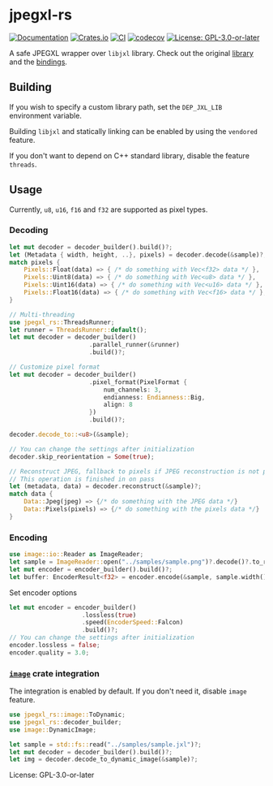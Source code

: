 # jpegxl-rs

[![Documentation](https://docs.rs/jpegxl-rs/badge.svg)](https://docs.rs/jpegxl-rs/)
[![Crates.io](https://img.shields.io/crates/v/jpegxl-rs.svg)](https://crates.io/crates/jpegxl-rs)
[![CI](https://github.com/inflation/jpegxl-rs/workflows/CI/badge.svg)](
https://github.com/inflation/jpegxl-rs/actions?query=workflow%3ACI)
[![codecov](https://codecov.io/gh/inflation/jpegxl-rs/branch/master/graph/badge.svg?token=3WMRUQ816H)](
https://codecov.io/gh/inflation/jpegxl-rs)
[![License: GPL-3.0-or-later](https://img.shields.io/crates/l/jpegxl-rs)](
https://github.com/inflation/jpegxl-rs/blob/master/LICENSE)

A safe JPEGXL wrapper over `libjxl` library. Check out the original [library](https://github.com/libjxl/libjxl)
and the [bindings](https://github.com/inflation/jpegxl-rs/tree/master/jpegxl-sys).

## Building

If you wish to specify a custom library path, set the `DEP_JXL_LIB` environment variable.

Building `libjxl` and statically linking can be enabled by using the `vendored` feature.

If you don't want to depend on C++ standard library, disable the feature `threads`.

## Usage

Currently, `u8`, `u16`, `f16` and `f32` are supported as pixel types.

### Decoding

```rust
let mut decoder = decoder_builder().build()?;
let (Metadata { width, height, ..}, pixels) = decoder.decode(&sample)?;
match pixels {
    Pixels::Float(data) => { /* do something with Vec<f32> data */ },
    Pixels::Uint8(data) => { /* do something with Vec<u8> data */ },
    Pixels::Uint16(data) => { /* do something with Vec<u16> data */ },
    Pixels::Float16(data) => { /* do something with Vec<f16> data */ },
}

// Multi-threading
use jpegxl_rs::ThreadsRunner;
let runner = ThreadsRunner::default();
let mut decoder = decoder_builder()
                      .parallel_runner(&runner)
                      .build()?;

// Customize pixel format
let mut decoder = decoder_builder()
                      .pixel_format(PixelFormat {
                          num_channels: 3,
                          endianness: Endianness::Big,
                          align: 8
                      })
                      .build()?;

decoder.decode_to::<u8>(&sample);

// You can change the settings after initialization
decoder.skip_reorientation = Some(true);

// Reconstruct JPEG, fallback to pixels if JPEG reconstruction is not possible
// This operation is finished in on pass
let (metadata, data) = decoder.reconstruct(&sample)?;
match data {
    Data::Jpeg(jpeg) => {/* do something with the JPEG data */}
    Data::Pixels(pixels) => {/* do something with the pixels data */}
}

```

### Encoding

```rust
use image::io::Reader as ImageReader;
let sample = ImageReader::open("../samples/sample.png")?.decode()?.to_rgba16();
let mut encoder = encoder_builder().build()?;
let buffer: EncoderResult<f32> = encoder.encode(&sample, sample.width(), sample.height())?;
```

Set encoder options

```rust
let mut encoder = encoder_builder()
                    .lossless(true)
                    .speed(EncoderSpeed::Falcon)
                    .build()?;
// You can change the settings after initialization
encoder.lossless = false;
encoder.quality = 3.0;
```

### [`image`](https://crates.io/crates/image) crate integration

The integration is enabled by default. If you don't need it, disable `image` feature.

```rust
use jpegxl_rs::image::ToDynamic;
use jpegxl_rs::decoder_builder;
use image::DynamicImage;

let sample = std::fs::read("../samples/sample.jxl")?;
let mut decoder = decoder_builder().build()?;
let img = decoder.decode_to_dynamic_image(&sample)?;
```

License: GPL-3.0-or-later
